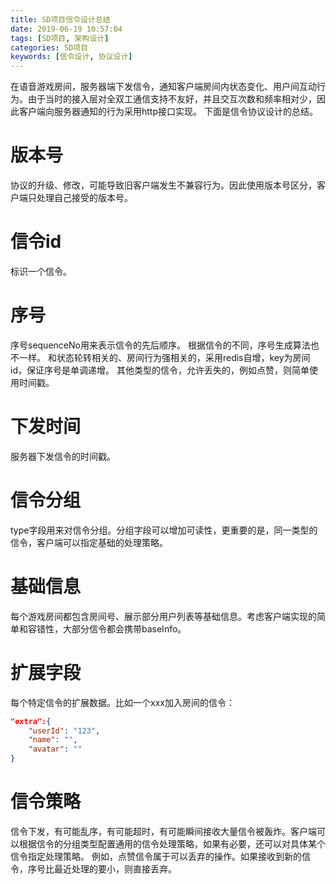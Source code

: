 ```yaml
---
title: SD项目信令设计总结
date: 2019-06-19 10:57:04
tags: [SD项目, 架构设计]
categories: SD项目
keywords: [信令设计, 协议设计]
---
```


在语音游戏房间，服务器端下发信令，通知客户端房间内状态变化、用户间互动行为。由于当时的接入层对全双工通信支持不友好，并且交互次数和频率相对少，因此客户端向服务器通知的行为采用http接口实现。
下面是信令协议设计的总结。
<!-- more -->
# 版本号

协议的升级、修改，可能导致旧客户端发生不兼容行为。因此使用版本号区分，客户端只处理自己接受的版本号。

# 信令id

标识一个信令。

# 序号

序号sequenceNo用来表示信令的先后顺序。
根据信令的不同，序号生成算法也不一样。
和状态轮转相关的、房间行为强相关的，采用redis自增，key为房间id，保证序号是单调递增。
其他类型的信令，允许丢失的，例如点赞，则简单使用时间戳。

# 下发时间

服务器下发信令的时间戳。

# 信令分组

type字段用来对信令分组。分组字段可以增加可读性，更重要的是，同一类型的信令，客户端可以指定基础的处理策略。

# 基础信息

每个游戏房间都包含房间号、展示部分用户列表等基础信息。考虑客户端实现的简单和容错性，大部分信令都会携带baseInfo。

# 扩展字段

每个特定信令的扩展数据。比如一个xxx加入房间的信令：
```json
"extra":{
	"userId": "123",
	"name": "",
	"avatar": ""
}
```

# 信令策略

信令下发，有可能乱序，有可能超时，有可能瞬间接收大量信令被轰炸。客户端可以根据信令的分组类型配置通用的信令处理策略，如果有必要，还可以对具体某个信令指定处理策略。
例如，点赞信令属于可以丢弃的操作。如果接收到新的信令，序号比最近处理的要小，则直接丢弃。



